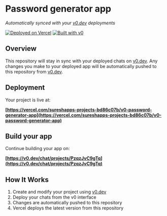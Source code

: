# Password generator app

*Automatically synced with your [v0.dev](https://v0.dev) deployments*

[![Deployed on Vercel](https://img.shields.io/badge/Deployed%20on-Vercel-black?style=for-the-badge&logo=vercel)](https://vercel.com/sureshapps-projects-bd86c07b/v0-password-generator-app)
[![Built with v0](https://img.shields.io/badge/Built%20with-v0.dev-black?style=for-the-badge)](https://v0.dev/chat/projects/PzqzJvC9gTq)

## Overview

This repository will stay in sync with your deployed chats on [v0.dev](https://v0.dev).
Any changes you make to your deployed app will be automatically pushed to this repository from [v0.dev](https://v0.dev).

## Deployment

Your project is live at:

**[https://vercel.com/sureshapps-projects-bd86c07b/v0-password-generator-app](https://vercel.com/sureshapps-projects-bd86c07b/v0-password-generator-app)**

## Build your app

Continue building your app on:

**[https://v0.dev/chat/projects/PzqzJvC9gTq](https://v0.dev/chat/projects/PzqzJvC9gTq)**

## How It Works

1. Create and modify your project using [v0.dev](https://v0.dev)
2. Deploy your chats from the v0 interface
3. Changes are automatically pushed to this repository
4. Vercel deploys the latest version from this repository